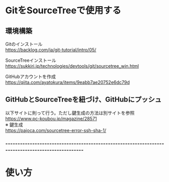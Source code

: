 # GitをSourceTreeで使用する

## 環境構築
Gitのインストール  
https://backlog.com/ja/git-tutorial/intro/05/

SourceTreeインストール  
https://sukkiri.jp/technologies/devtools/git/sourcetree_win.html

GitHubアカウントを作成  
https://qiita.com/ayatokura/items/9eabb7ae20752e6dc79d

##  GitHubとSourceTreeを紐づけ、GitHubにプッシュ
以下サイトに則って行う。ただし鍵生成の方法は別サイトを参照  
https://www.pc-koubou.jp/magazine/28571  
※ 鍵生成  
https://pajoca.com/sourcetree-error-ssh-sha-1/

###  -------------------------------------------------------------------------------------------------


#  使い方
